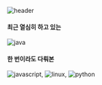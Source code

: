 ![header](https://dummyimage.com/600x200/ffffff/000000&text=%20안녕하시렵니까!)



#### 최근 열심히 하고 있는 
![java](https://img.shields.io/badge/Java-007396?style=for-the-badge&logo=java&logoColor=white) 

#### 한 번이라도 다뤄본 
![javascript](https://img.shields.io/badge/JavaScript-F7DF1E?style=for-the-badge&logo=javascript&logoColor=black), ![linux](https://img.shields.io/badge/Linux-FCC624?style=for-the-badge&logo=linux&logoColor=black), ![python](https://img.shields.io/badge/Python-3776AB?style=for-the-badge&logo=python&logoColor=white) 



